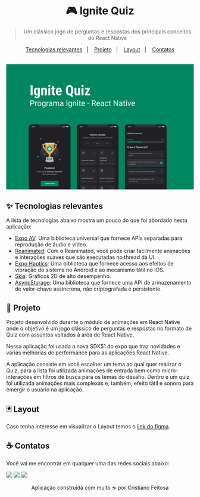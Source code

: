 <div align="center">
  <h1>
    🎮 Ignite Quiz
  </h1>
  
  > Um clássico jogo de perguntas e respostas dos principais conceitos do React Native
  
  <p align="center">
    <a href="#-tecnologias-relevantes">Tecnologias relevantes</a>&nbsp;&nbsp;&nbsp;|&nbsp;&nbsp;&nbsp;
    <a href="#-projeto">Projeto</a>&nbsp;&nbsp;&nbsp;|&nbsp;&nbsp;&nbsp;
    <a href="#-layout">Layout</a>&nbsp;&nbsp;&nbsp;|&nbsp;&nbsp;&nbsp;
    <a href="#-contatos">Contatos</a>
  </p>
  
  <br />
  
  <img src="https://github.com/crisfeitosa/ignitequiz/blob/master/assets/Project.png" />
</div>

## ✨ Tecnologias relevantes

A lista de tecnologias abaixo mostra um pouco do que foi abordado nesta aplicação:

- [Expo AV](https://docs.expo.dev/versions/latest/sdk/av/): Uma biblioteca universal que fornece APIs separadas para reprodução de áudio e vídeo.
- [Reanimated](https://docs.swmansion.com/react-native-reanimated/): Com o Reanimated, você pode criar facilmente animações e interações suaves que são executadas no thread da UI.
- [Expo Haptics](https://docs.expo.dev/versions/latest/sdk/haptics/): Uma biblioteca que fornece acesso aos efeitos de vibração do sistema no Android e ao mecanismo tátil no iOS.
- [Skia](https://docs.expo.dev/versions/latest/sdk/skia/): Gráficos 2D de alto desempenho.
- [AsyncStorage](https://docs.expo.dev/versions/latest/sdk/async-storage/): Uma biblioteca que fornece uma API de armazenamento de valor-chave assíncrona, não criptografada e persistente.

## 🌟 Projeto

Projeto desenvolvido durante o módulo de animações em React Native onde o objetivo é um jogo clássico de perguntas e respostas no formato de Quiz com assuntos voltados à área de React Native.

Nessa aplicação foi usada a nova SDK51 do expo que traz novidades e várias melhorias de performance para as aplicações React Native.

A aplicação consiste em você escolher um tema ao qual quer realizar o Quiz, para a lista foi utilizada animações de entrada bem como micro-interações em filtros de busca para os temas do desafio. Dentro e um quiz foi utilizada animações mais complexas e, também, efeito tátil e sonoro para emergir o usuário na aplicação.

## 🃏 Layout

Caso tenha interesse em visualizar o Layout temos o [link do figma](https://www.figma.com/file/FoFdnsm31F4hDzN7I4qjTU/Ignite-Quiz?type=design&node-id=47%3A276&mode=design&t=Prb6K3aS5nd09YHh-1).

## ☕ Contatos

Você vai me encontrar em qualquer uma das redes sociais abaixo:

<a href = "mailto: cris.immobilis@gmail.com"><img src="https://img.shields.io/badge/-Gmail-%23EA4335?style=for-the-badge&logo=gmail&logoColor=white" target="_blank" margin-right="10px"></a>
<a href="https://www.linkedin.com/in/cristianofeitosa/" target="_blank"><img src="https://img.shields.io/badge/-LinkedIn-%230077B5?style=for-the-badge&logo=linkedin&logoColor=white" target="_blank"></a>
<a href="https://api.whatsapp.com/send?phone=5585996468012" target="_blank"><img src="https://img.shields.io/badge/-WhatsApp-%25D366?style=for-the-badge&logo=whatsapp&logoColor=white" target="_blank"></a>


<p align="center">Aplicação construída com muito ☕ por Cristiano Feitosa</p>
